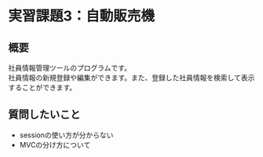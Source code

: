 # 実習課題3：自動販売機
## 概要
社員情報管理ツールのプログラムです。  
社員情報の新規登録や編集ができます。また、登録した社員情報を検索して表示することができます。

## 質問したいこと
- sessionの使い方が分からない
- MVCの分け方について